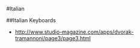 #Italian

##Italian Keyboards
* http://www.studio-magazine.com/apps/dvorak-tramannoni/page3/page3.html
